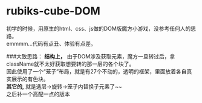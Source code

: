 # rubiks-cube-DOM
初学的时候，用原生的html、css、js做的DOM版魔方小游戏，没参考任何人的思路。<br>
emmmm...代码有点丑、体验有点差。<br>

###大致思路：
**结构上，** 由于DOM涉及获取元素，魔方一旦转过后，拿className就不太好获取想要转的那一层的各个块了。<br>
因此使用了一个“笼子”布局，就是有27个不动的，透明的框架，里面放着各自真实展示的有色块。<br>
**其它的,** 就是选层→旋转→笼子内替换子元素了~~ <br>
之后补一个高配一点的版本
